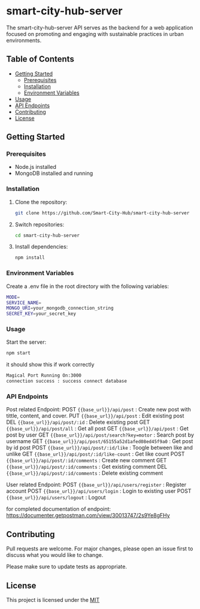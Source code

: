 # smart-city-hub-server

The smart-city-hub-server API serves as the backend for a web application focused on promoting and engaging with sustainable practices in urban environments. 

## Table of Contents

- [Getting Started](#getting-started)
  - [Prerequisites](#prerequisites)
  - [Installation](#installation)
  - [Environment Variables](#environment-variables)
- [Usage](#usage)
- [API Endpoints](#api-endpoints)
- [Contributing](#contributing)
- [License](#license)

## Getting Started

### Prerequisites

- Node.js installed
- MongoDB installed and running

### Installation

1. Clone the repository:

   ```bash
   git clone https://github.com/Smart-City-Hub/smart-city-hub-server
   ```

2. Switch repositories:

   ```bash
   cd smart-city-hub-server
   ```

3. Install dependencies:

   ```bash
   npm install
   ```

### Environment Variables

Create a .env file in the root directory with the following variables:

```bash
MODE=
SERVICE_NAME=
MONGO_URI=your_mongodb_connection_string
SECRET_KEY=your_secret_key
```

### Usage

Start the server:

```bash
npm start
```

it should show this if work correctly

```bash
Magical Port Running On:3000
connection success : success connect database
```

### API Endpoints

Post related Endpoint:
POST `{{base_url}}/api/post` : Create new post with tittle, content, and cover.
PUT `{{base_url}}/api/post` : Edit existing post
DEL `{{base_url}}/api/post/:id` : Delete existing post
GET `{{base_url}}/api/post/all` : Get all post
GET `{{base_url}}/api/post` : Get post by user
GET `{{base_url}}/api/post/search?key=motor` : Search post by username
GET `{{base_url}}/api/post/65155a52d1afed08ed45f9a0` : Get post by id post
POST `{{base_url}}/api/post/:id/like` : Toogle between like and unlike
GET `{{base_url}}/api/post/:id/like-count` : Get like count
POST `{{base_url}}/api/post/:id/comments` : Create new comment
GET `{{base_url}}/api/post/:id/comments` : Get existing comment
DEL `{{base_url}}/api/post/:id/comments` : Delete existing comment

User related Endpoint:
POST `{{base_url}}/api/users/register` : Register account
POST `{{base_url}}/api/users/login` : Login to existing user
POST `{{base_url}}/api/users/logout` : Logout

for completed documentation of endpoint:
https://documenter.getpostman.com/view/30013747/2s9Ye8gFHy

## Contributing

Pull requests are welcome. For major changes, please open an issue first
to discuss what you would like to change.

Please make sure to update tests as appropriate.

## License

This project is licensed under the [MIT](https://choosealicense.com/licenses/mit/)
